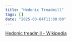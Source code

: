 ```yaml
---
title: "Hedonic Treadmill"
tags: []
date: "2025-03-04T11:00:00"
---
```

[Hedonic treadmill - Wikipedia](https://en.wikipedia.org/wiki/Hedonic_treadmill)
